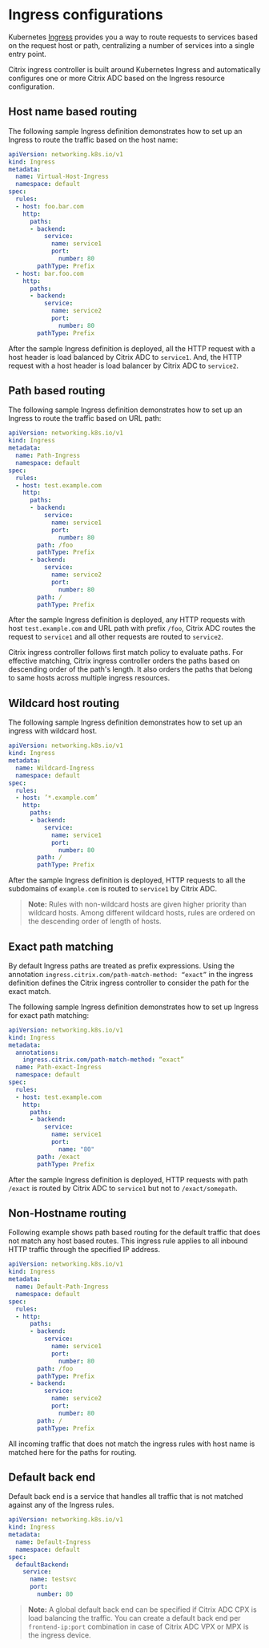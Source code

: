 # Ingress configurations

Kubernetes [Ingress](https://kubernetes.io/docs/concepts/services-networking/ingress/) provides you a way to route requests to services based on the request host or path, centralizing a number of services into a single entry point.

Citrix ingress controller is built around Kubernetes Ingress and automatically configures one or more Citrix ADC based on the Ingress resource configuration.

## Host name based routing

The following sample Ingress definition demonstrates how to set up an Ingress to route the traffic based on the host name:

```yml
apiVersion: networking.k8s.io/v1
kind: Ingress
metadata:
  name: Virtual-Host-Ingress
  namespace: default
spec:
  rules:
  - host: foo.bar.com
    http:
      paths:
      - backend:
          service:
            name: service1
            port:
              number: 80
        pathType: Prefix
  - host: bar.foo.com
    http:
      paths:
      - backend:
          service:
            name: service2
            port:
              number: 80
        pathType: Prefix
```

After the sample Ingress definition is deployed, all the HTTP request with a host header is load balanced by Citrix ADC to `service1`. And, the HTTP request with a host header is load balancer by Citrix ADC to `service2`.

## Path based routing

The following sample Ingress definition demonstrates how to set up an Ingress to route the traffic based on URL path:

```yml
apiVersion: networking.k8s.io/v1
kind: Ingress
metadata:
  name: Path-Ingress
  namespace: default
spec:
  rules:
  - host: test.example.com
    http:
      paths:
      - backend:
          service:
            name: service1
            port:
              number: 80
        path: /foo
        pathType: Prefix
      - backend:
          service:
            name: service2
            port:
              number: 80
        path: /
        pathType: Prefix
```

After the sample Ingress definition is deployed, any HTTP requests with host `test.example.com` and URL path with prefix `/foo`, Citrix ADC routes the request to `service1` and all other requests are routed to `service2`.

Citrix ingress controller follows first match policy to evaluate paths. For effective matching, Citrix ingress controller orders the paths based on descending order of the path's length. It also orders the paths that belong to same hosts across multiple ingress resources.

## Wildcard host routing

The following sample Ingress definition demonstrates how to set up an ingress with wildcard host.

```yml
apiVersion: networking.k8s.io/v1
kind: Ingress
metadata:
  name: Wildcard-Ingress
  namespace: default
spec:
  rules:
  - host: ’*.example.com’
    http:
      paths:
      - backend:
          service:
            name: service1
            port:
              number: 80
        path: /
        pathType: Prefix
```

After the sample Ingress definition is deployed, HTTP requests to all the subdomains of `example.com` is routed to `service1` by Citrix ADC.

>**Note:**
> Rules with non-wildcard hosts are given higher priority than wildcard hosts. Among different wildcard hosts, rules are ordered on the descending order of length of hosts.

## Exact path matching

By default Ingress paths are treated as prefix expressions. Using the annotation `ingress.citrix.com/path-match-method: “exact”` in the ingress definition defines the Citrix ingress controller to consider the path for the exact match.

The following sample Ingress definition demonstrates how to set up Ingress for exact path matching:

```yml
apiVersion: networking.k8s.io/v1
kind: Ingress
metadata:
  annotations:
    ingress.citrix.com/path-match-method: “exact”
  name: Path-exact-Ingress
  namespace: default
spec:
  rules:
  - host: test.example.com
    http:
      paths:
      - backend:
          service:
            name: service1
            port:
              name: "80"
        path: /exact
        pathType: Prefix
```

After the sample Ingress definition is deployed, HTTP requests with path `/exact` is routed by Citrix ADC to `service1` but not to `/exact/somepath`.

## Non-Hostname routing

Following example shows path based routing for the default traffic that does not match any host based routes. This ingress rule applies to all inbound HTTP traffic through the specified IP address.

```yml
apiVersion: networking.k8s.io/v1
kind: Ingress
metadata:
  name: Default-Path-Ingress
  namespace: default
spec:
  rules:
  - http:
      paths:
      - backend:
          service:
            name: service1
            port:
              number: 80
        path: /foo
        pathType: Prefix
      - backend:
          service:
            name: service2
            port:
              number: 80
        path: /
        pathType: Prefix
```

All incoming traffic that does not match the ingress rules with host name is matched here for the paths for routing.

## Default back end

Default back end is a service that handles all traffic that is not matched against any of the Ingress rules.

```yml
apiVersion: networking.k8s.io/v1
kind: Ingress
metadata:
  name: Default-Ingress
  namespace: default
spec:
  defaultBackend:
    service:
      name: testsvc
      port:
        number: 80

```

>**Note:**
> A global default back end can be specified if Citrix ADC CPX is load balancing the traffic. You can create a default back end per `frontend-ip:port` combination in case of Citrix ADC VPX or MPX is the ingress device.
